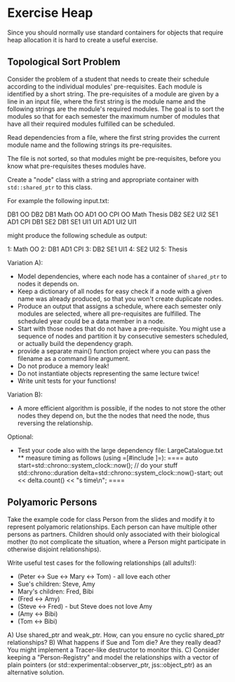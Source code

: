 # Exercise Heap

Since you should normally use standard containers for objects that require heap allocation it is hard to create a useful exercise. 


## Topological Sort Problem

Consider the problem of a student that needs to create their schedule according to the individual modules' pre-requisites. 
Each module is identified by a short string. The pre-requisites of a module are given by a line in an input file, where the first string is the module name and the following strings are the module's required modules. 
The goal is to sort the modules so that for each semester the maximum number of modules that have all their required modules fulfilled can be scheduled.

Read dependencies from a file, where the first string provides the current module name and the following strings its pre-requisites. 

The file is not sorted, so that modules might be pre-requisites, before you know what pre-requisites theses modules have. 

Create a "node" class with a string and appropriate container with `std::shared_ptr` to this class.

For example the following input.txt:

  DB1 OO
  DB2 DB1
  Math
  OO
  AD1 OO
  CPI OO Math
  Thesis DB2 SE2 UI2
  SE1 AD1 CPI DB1
  SE2 DB1 SE1 UI1
  UI1 AD1
  UI2 UI1

might produce the following schedule as output:

  1: Math OO
  2: DB1 AD1 CPI
  3: DB2 SE1 UI1
  4: SE2 UI2
  5: Thesis

Variation A):

* Model dependencies, where each node has a container of `shared_ptr` to nodes it depends on.
* Keep a dictionary of all nodes for easy check if a node with a given name was already produced, so that you won't create duplicate nodes.
* Produce an output that assigns a schedule, where each semester only modules are selected, where all pre-requisites are fulfilled. The scheduled year could be a data member in a node.
* Start with those nodes that do not have a pre-requisite. You might use a sequence of nodes and partition it by consecutive semesters scheduled, or actually build the dependency graph.
* provide a separate main() function project where you can pass the filename as a command line argument.
* Do not produce a memory leak! 
* Do not instantiate objects representing the same lecture twice! 
* Write unit tests for your functions! 

Variation B):

* A more efficient algorithm is possible, if the nodes to not store the other nodes they depend on, but the the nodes that need the node, thus reversing the relationship.



Optional: 
* Test your code also with the large dependency file: LargeCatalogue.txt
** measure timing as follows (using =[#include <chrono>]=):
====
    auto start=std::chrono::system_clock::now();
    // do your stuff
    std::chrono::duration<double> delta=std::chrono::system_clock::now()-start;
    out << delta.count() << "s time\n";
====


## Polyamoric Persons

Take the example code for class Person from the slides and modify it to represent polyamoric relationships. Each person can have multiple other persons as partners. Children should only associated with their biological mother (to not complicate the situation, where a Person might participate in otherwise disjoint relationships). 

Write useful test cases for the following relationships (all adults!):

* (Peter <-> Sue <-> Mary <-> Tom) - all love each other
* Sue's children: Steve, Amy
* Mary's children: Fred, Bibi
* (Fred <-> Amy)
* (Steve <-> Fred) - but Steve does not love Amy
* (Amy <-> Bibi)
* (Tom <-> Bibi)

A) Use shared_ptr and weak_ptr. How, can you ensure no cyclic shared_ptr relationships?
B) What happens if Sue and Tom die? Are they really dead? You might implement a Tracer-like destructor to monitor this.
C) Consider keeping a "Person-Registry" and model the relationships with a vector of plain pointers (or std::experimental::observer_ptr, jss::object_ptr) as an alternative solution.
